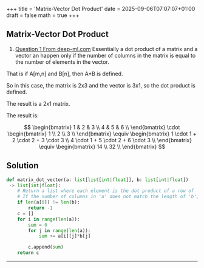 +++
title = 'Matrix-Vector Dot Product'
date = 2025-09-06T07:07:07+01:00
draft = false
math = true
+++

## Matrix-Vector Dot Product

1. [Question 1 From deep-ml.com](https://www.deep-ml.com/problems/1)
Essentially a dot product of a matrix and a vector an happen only if the number of columns in the matrix is equal to the number of elements in the vector.

That is if A[m,n] and B[n], then A*B is defined.

So in this case, the matrix is 2x3 and the vector is 3x1, so the dot product is defined.

The result is a 2x1 matrix.

The result is:

$$
\begin{bmatrix}
1 & 2 & 3 \\
4 & 5 & 6 \\
\end{bmatrix}
\cdot
\begin{bmatrix}
1 \\
2 \\
3 \\
\end{bmatrix}
\equiv
\begin{bmatrix}
1 \cdot 1 + 2 \cdot 2 + 3 \cdot 3 \\
4 \cdot 1 + 5 \cdot 2 + 6 \cdot 3 \\
\end{bmatrix}
\equiv
\begin{bmatrix}
14 \\
32 \\
\end{bmatrix}
$$

## Solution
```python
def matrix_dot_vector(a: list[list[int|float]], b: list[int|float])
 -> list[int|float]:
	# Return a list where each element is the dot product of a row of 'a' with 'b'.
	# If the number of columns in 'a' does not match the length of 'b', return -1.
    if len(a[0]) != len(b):
        return -1
    c = []
    for i in range(len(a)):
        sum = 0
        for j in range(len(a)):
            sum += a[i][j]*b[j]

        c.append(sum)
	return c
```
---